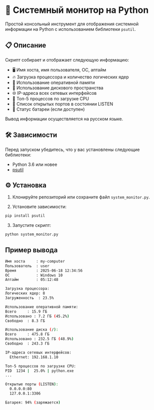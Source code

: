 # 🔧 Системный монитор на Python

Простой консольный инструмент для отображения системной информации на Python с использованием библиотеки `psutil`.

## 📋 Описание

Скрипт собирает и отображает следующую информацию:

- 🖥️ Имя хоста, имя пользователя, ОС, аптайм
- 🔥 Загрузка процессора и количество логических ядер
- 🧠 Использование оперативной памяти
- 💾 Использование дискового пространства
- 🌐 IP-адреса всех сетевых интерфейсов
- 🔧 Топ-5 процессов по загрузке CPU
- 📡 Список открытых портов в состоянии LISTEN
- 🔋 Статус батареи (если доступен)

Вывод информации осуществляется на русском языке.

## 🛠️ Зависимости

Перед запуском убедитесь, что у вас установлены следующие библиотеки:

- Python 3.6 или новее
- [psutil](https://pypi.org/project/psutil/)

## ⚙️ Установка

1. Клонируйте репозиторий или сохраните файл `system_monitor.py`.

2. Установите зависимости:

```bash
pip install psutil
```
3. Запустите скрипт:

```bash
python system_monitor.py
```

## Пример вывода
```bash
Имя хоста     : my-computer
Пользователь  : user
Время         : 2025-06-18 12:34:56
ОС            : Windows 10
Аптайм        : 05:12:48

Загрузка процессора:
Логических ядер: 8
Загруженность  : 23.5%

Использование оперативной памяти:
Всего     : 15.9 ГБ
Использовано : 7.2 ГБ (45.2%)
Свободно  : 8.3 ГБ

Использование диска (/):
Всего     : 475.8 ГБ
Использовано : 232.5 ГБ (48.9%)
Свободно  : 243.3 ГБ

IP-адреса сетевых интерфейсов:
  Ethernet: 192.168.1.10

Топ-5 процессов по загрузке CPU:
PID  1234 |  25.0% | python.exe
...

Открытые порты (LISTEN):
  0.0.0.0:80
  127.0.0.1:3306

Батарея: 94% (заряжается)
```
